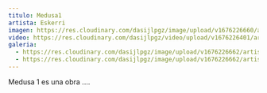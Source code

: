 ```yaml
---
titulo: Medusa1
artista: Eskerri
imagen: https://res.cloudinary.com/dasijlpgz/image/upload/v1676226660/artistas/Eskerri/Medusa1/Portada.png
video: https://res.cloudinary.com/dasijlpgz/video/upload/v1676226401/artistas/Eskerri/Medusa1/230211_Eskerri_Medusa1-1_comprimido1.mp4
galeria:
  - https://res.cloudinary.com/dasijlpgz/image/upload/v1676226662/artistas/Eskerri/Medusa1/Tomas_1.png
  - https://res.cloudinary.com/dasijlpgz/image/upload/v1676226662/artistas/Eskerri/Medusa1/Tomas_2.png
---
```

M﻿edusa 1 es una obra ....